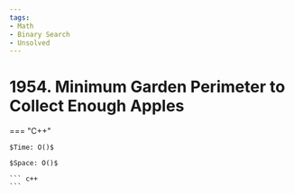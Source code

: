 ```yaml
---
tags:
- Math
- Binary Search
- Unsolved
---
```



# 1954. Minimum Garden Perimeter to Collect Enough Apples

=== "C++"

    $Time: O()$

    $Space: O()$

    ``` c++
    ```